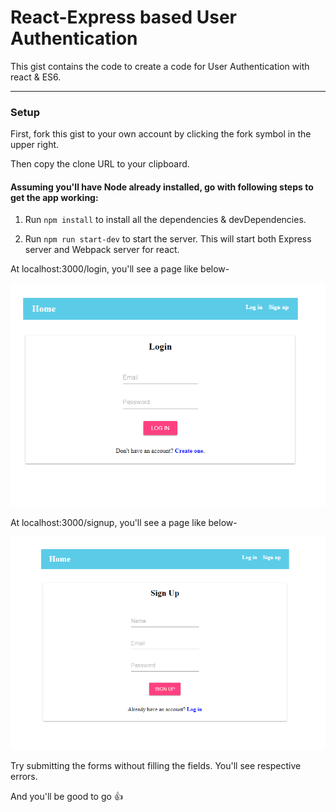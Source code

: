 # React-Express based User Authentication

This gist contains the code to create a code for User Authentication with react & ES6.

----
### Setup

First, fork this gist to your own account by clicking the fork symbol in the upper right.

Then copy the clone URL to your clipboard.

#### Assuming you'll have Node already installed, go with following steps to get the app working:

1. Run `npm install` to install all the dependencies & devDependencies.

2. Run `npm run start-dev` to start the server. This will start both Express server and Webpack server for react.

At localhost:3000/login, you'll see a page like below-

![Alt text](/public/_assets/images/login.png?raw=true "Login")

At localhost:3000/signup, you'll see a page like below-

![Alt text](/public/_assets/images/signup.png?raw=true "Sign Up")

Try submitting the forms without filling the fields. You'll see respective errors.

And you'll be good to go :thumbsup:
